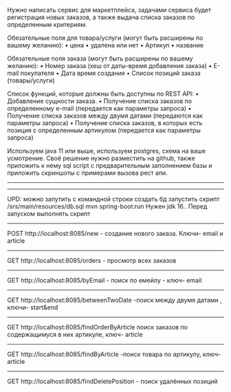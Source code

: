 Нужно написать сервис для маркетплейса, задачами сервиса будет регистрация новых заказов, а также выдача списка заказов по определенным критериям.

Обязательные поля для товара/услуги (могут быть расширены по вашему желанию):
    • цена
    • удалена или нет
    • Артикул
    • название

Обязательные поля заказа (могут быть расширены по вашему желанию):
    • Номер заказа (хеш от даты-время добавления заказа)
    • E-mail покупателя
    • Дата время создания
    • Список позиций заказа (товары/услуги)

Список функций, которые должны быть доступны по REST API:
    • Добавление сущности заказа.
    • Получение списка заказов по определенному e-mail (передается как параметры запроса)
    • Получение списка заказов между двумя датами (передаются как параметры запроса)
    • Получение списка заказов, в которых есть позиция с определенным артикулом (передается как параметры запроса)

Используем java 11 или выше, используем postgres, схема на ваше усмотрение. Своё решение нужно разместить на github, также приложить к нему sql script с предварительным заполнением базы и приложить скриншоты с примерами вызова рест апи.

_______________________________________________________________________________________________________________
-------------------------------------------------
UPD: можно запутить с командной строки 
создать бд
запустить скрипт /srs/main/resources/db.sql
mvn spring-boot:run
Нужен jdk 16..
Перед запуском выполнять скрипт
_____
POST http://localhost:8085/new - создание нового заказа. Ключи- email и article
_____
GET http://localhost:8085/orders - просмотр всех заказов
_____
GET http://localhost:8085/byEmail - поиск по емейлу - ключ- email
_____
GET http://localhost:8085/betweenTwoDate -поиск между двумя датами , ключи- start&end
_____
GET http://localhost:8085/findOrderByArticle поиск заказов по содержащимуся в них артикуле, ключ- article
_____
GET http://localhost:8085/findByArticle -поиск товара по артикулу, ключ- article
_____
GET http://localhost:8085/findDeletePosition - поиск удалённых позиций
